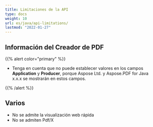 ```yaml
---
title: Limitaciones de la API
type: docs
weight: 10
url: es/java/api-limitations/
lastmod: "2022-01-27"
---
```


## Información del Creador de PDF

{{% alert color="primary" %}}

- Tenga en cuenta que no puede establecer valores en los campos **Application** y **Producer**, porque Aspose Ltd. y Aspose.PDF for Java x.x.x se mostrarán en estos campos.

{{% /alert %}}

## Varios

- No se admite la visualización web rápida
- No se admiten Pdf/X